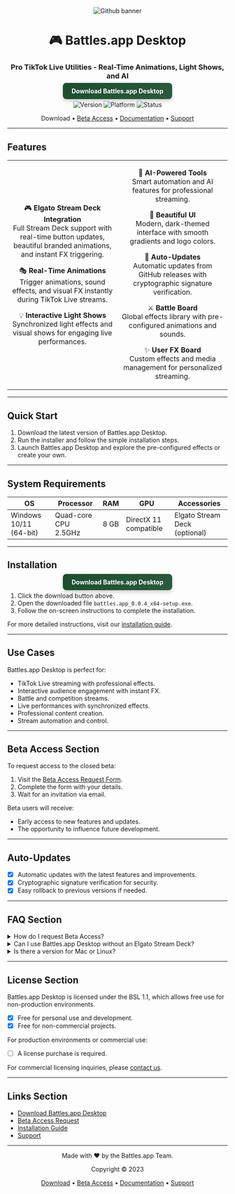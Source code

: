 <div align="center">

![Github banner](./.github/banner.gif)

# 🎮 Battles.app Desktop

### Pro TikTok Live Utilities - Real-Time Animations, Light Shows, and AI

<a href="https://github.com/battles-app/desktop/releases/download/v0.0.4/battles.app_0.0.4_x64-setup.exe" style="background: linear-gradient(145deg, #1a4d2e, #2d5a3d); border: none; border-radius: 8px; box-shadow: 0 4px 8px rgba(0, 0, 0, 0.2); color: white; font-weight: bold; padding: 10px 20px; text-decoration: none;">Download Battles.app Desktop</a>

![Version](https://img.shields.io/badge/version-0.0.4-blue?style=for-the-badge) ![Platform](https://img.shields.io/badge/platform-Windows-blueviolet?style=for-the-badge&logo=windows) ![Status](https://img.shields.io/badge/status-Closed%20Beta-red?style=for-the-badge)

Download • [Beta Access](#beta-access-section) • [Documentation](#) • [Support](#)

---

</div>

## Features

<table>
<tr>
<td align="center" width="50%">

🎮 **Elgato Stream Deck Integration**  
Full Stream Deck support with real-time button updates, beautiful branded animations, and instant FX triggering.

🎭 **Real-Time Animations**  
Trigger animations, sound effects, and visual FX instantly during TikTok Live streams.

💡 **Interactive Light Shows**  
Synchronized light effects and visual shows for engaging live performances.

</td>
<td align="center" width="50%">

🤖 **AI-Powered Tools**  
Smart automation and AI features for professional streaming.

🎨 **Beautiful UI**  
Modern, dark-themed interface with smooth gradients and logo colors.

🔄 **Auto-Updates**  
Automatic updates from GitHub releases with cryptographic signature verification.

⚔️ **Battle Board**  
Global effects library with pre-configured animations and sounds.

✨ **User FX Board**  
Custom effects and media management for personalized streaming.

</td>
</tr>
</table>

---

## Quick Start

1. Download the latest version of Battles.app Desktop.
2. Run the installer and follow the simple installation steps.
3. Launch Battles.app Desktop and explore the pre-configured effects or create your own.

---

## System Requirements

| OS         | Processor           | RAM | GPU | Accessories         |
|------------|---------------------|-----|-----|---------------------|
| Windows 10/11 (64-bit) | Quad-core CPU 2.5GHz | 8 GB | DirectX 11 compatible | Elgato Stream Deck (optional) |

---

## Installation

<div align="center">

<a href="https://github.com/battles-app/desktop/releases/download/v0.0.4/battles.app_0.0.4_x64-setup.exe" style="background: linear-gradient(145deg, #1a4d2e, #2d5a3d); border: none; border-radius: 8px; box-shadow: 0 4px 8px rgba(0, 0, 0, 0.2); color: white; font-weight: bold; padding: 10px 20px; text-decoration: none;">Download Battles.app Desktop</a>

</div>

1. Click the download button above.
2. Open the downloaded file `battles.app_0.0.4_x64-setup.exe`.
3. Follow the on-screen instructions to complete the installation.

For more detailed instructions, visit our [installation guide](#).

---

## Use Cases

Battles.app Desktop is perfect for:
- TikTok Live streaming with professional effects.
- Interactive audience engagement with instant FX.
- Battle and competition streams.
- Live performances with synchronized effects.
- Professional content creation.
- Stream automation and control.

---

## Beta Access Section

To request access to the closed beta:
1. Visit the [Beta Access Request Form](#).
2. Complete the form with your details.
3. Wait for an invitation via email.

Beta users will receive:
- Early access to new features and updates.
- The opportunity to influence future development.

---

## Auto-Updates

- [x] Automatic updates with the latest features and improvements.
- [x] Cryptographic signature verification for security.
- [x] Easy rollback to previous versions if needed.

---

## FAQ Section

<details>
<summary>How do I request Beta Access?</summary>
Visit our [Beta Access](#beta-access-section) section and fill out the request form. We'll get back to you with an invitation.
</details>

<details>
<summary>Can I use Battles.app Desktop without an Elgato Stream Deck?</summary>
Yes, Battles.app Desktop works great even without a Stream Deck. However, having one enhances your streaming experience.
</details>

<details>
<summary>Is there a version for Mac or Linux?</summary>
Currently, Battles.app Desktop is only available for Windows 10/11 (64-bit). We're considering expanding to other platforms based on user demand.
</details>

---

## License Section

Battles.app Desktop is licensed under the BSL 1.1, which allows free use for non-production environments.

- [x] Free for personal use and development.
- [x] Free for non-commercial projects.

For production environments or commercial use:
- [ ] A license purchase is required.

For commercial licensing inquiries, please [contact us](#).

---

## Links Section

- [Download Battles.app Desktop](https://github.com/battles-app/desktop/releases/download/v0.0.4/battles.app_0.0.4_x64-setup.exe)
- [Beta Access Request](#beta-access-section)
- [Installation Guide](#)
- [Support](#)

---

<div align="center">

Made with ❤️ by the Battles.app Team.

Copyright © 2023

[Download](https://github.com/battles-app/desktop/releases/download/v0.0.4/battles.app_0.0.4_x64-setup.exe) • [Beta Access](#beta-access-section) • [Documentation](#) • [Support](#)

</div>